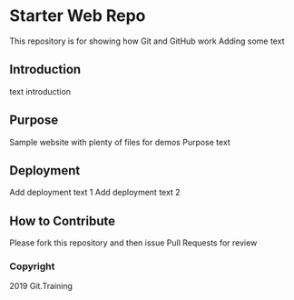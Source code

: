 # Starter Web Repo

This repository is for showing how Git and GitHub work
Adding some text

## Introduction

text introduction

## Purpose

Sample website with plenty of files for demos
Purpose text

## Deployment

Add deployment text 1
Add deployment text 2

## How to Contribute

Please fork this repository and then issue Pull Requests for 
review

### Copyright

2019 Git.Training